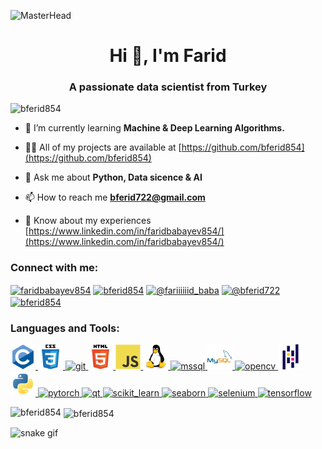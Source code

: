 ![MasterHead](https://media.licdn.com/dms/image/v2/C4D12AQESj72-s5gEKg/article-cover_image-shrink_600_2000/article-cover_image-shrink_600_2000/0/1626753867110?e=1736380800&v=beta&t=hdrL_y2KexG1nz-o3eGu9ApgxoKT3D8rI6lxFUU_xu8)

<h1 align="center">Hi 👋, I'm Farid</h1>
<h3 align="center">A passionate data scientist from Turkey</h3>

<p align="left"> <img src="https://komarev.com/ghpvc/?username=bferid854&label=Profile%20views&color=09aa5f&style=plastic" alt="bferid854" /> </p>

- 🌱 I’m currently learning **Machine & Deep Learning Algorithms.**

- 👨‍💻 All of my projects are available at [https://github.com/bferid854](https://github.com/bferid854)

- 💬 Ask me about **Python, Data sicence & AI**

- 📫 How to reach me **bferid722@gmail.com**

- 📄 Know about my experiences [https://www.linkedin.com/in/faridbabayev854/](https://www.linkedin.com/in/faridbabayev854/)

<h3 align="left">Connect with me:</h3>
<p align="left">
<a href="https://linkedin.com/in/faridbabayev854" target="blank"><img align="center" src="https://raw.githubusercontent.com/rahuldkjain/github-profile-readme-generator/master/src/images/icons/Social/linked-in-alt.svg" alt="faridbabayev854" height="30" width="40" /></a>
<a href="https://kaggle.com/bferid854" target="blank"><img align="center" src="https://raw.githubusercontent.com/rahuldkjain/github-profile-readme-generator/master/src/images/icons/Social/kaggle.svg" alt="bferid854" height="30" width="40" /></a>
<a href="https://instagram.com/@fariiiiiid_baba" target="blank"><img align="center" src="https://raw.githubusercontent.com/rahuldkjain/github-profile-readme-generator/master/src/images/icons/Social/instagram.svg" alt="@fariiiiiid_baba" height="30" width="40" /></a>
<a href="https://medium.com/@bferid722" target="blank"><img align="center" src="https://raw.githubusercontent.com/rahuldkjain/github-profile-readme-generator/master/src/images/icons/Social/medium.svg" alt="@bferid722" height="30" width="40" /></a>
<a href="https://discord.gg/bferid854" target="blank"><img align="center" src="https://raw.githubusercontent.com/rahuldkjain/github-profile-readme-generator/master/src/images/icons/Social/discord.svg" alt="bferid854" height="30" width="40" /></a>
</p>

<h3 align="left">Languages and Tools:</h3>
<p align="left"> <a href="https://www.cprogramming.com/" target="_blank" rel="noreferrer"> <img src="https://raw.githubusercontent.com/devicons/devicon/master/icons/c/c-original.svg" alt="c" width="40" height="40"/> </a> <a href="https://www.w3schools.com/css/" target="_blank" rel="noreferrer"> <img src="https://raw.githubusercontent.com/devicons/devicon/master/icons/css3/css3-original-wordmark.svg" alt="css3" width="40" height="40"/> </a> <a href="https://git-scm.com/" target="_blank" rel="noreferrer"> <img src="https://www.vectorlogo.zone/logos/git-scm/git-scm-icon.svg" alt="git" width="40" height="40"/> </a> <a href="https://www.w3.org/html/" target="_blank" rel="noreferrer"> <img src="https://raw.githubusercontent.com/devicons/devicon/master/icons/html5/html5-original-wordmark.svg" alt="html5" width="40" height="40"/> </a> <a href="https://developer.mozilla.org/en-US/docs/Web/JavaScript" target="_blank" rel="noreferrer"> <img src="https://raw.githubusercontent.com/devicons/devicon/master/icons/javascript/javascript-original.svg" alt="javascript" width="40" height="40"/> </a> <a href="https://www.linux.org/" target="_blank" rel="noreferrer"> <img src="https://raw.githubusercontent.com/devicons/devicon/master/icons/linux/linux-original.svg" alt="linux" width="40" height="40"/> </a> <a href="https://www.microsoft.com/en-us/sql-server" target="_blank" rel="noreferrer"> <img src="https://www.svgrepo.com/show/303229/microsoft-sql-server-logo.svg" alt="mssql" width="40" height="40"/> </a> <a href="https://www.mysql.com/" target="_blank" rel="noreferrer"> <img src="https://raw.githubusercontent.com/devicons/devicon/master/icons/mysql/mysql-original-wordmark.svg" alt="mysql" width="40" height="40"/> </a> <a href="https://opencv.org/" target="_blank" rel="noreferrer"> <img src="https://www.vectorlogo.zone/logos/opencv/opencv-icon.svg" alt="opencv" width="40" height="40"/> </a> <a href="https://pandas.pydata.org/" target="_blank" rel="noreferrer"> <img src="https://raw.githubusercontent.com/devicons/devicon/2ae2a900d2f041da66e950e4d48052658d850630/icons/pandas/pandas-original.svg" alt="pandas" width="40" height="40"/> </a> <a href="https://www.python.org" target="_blank" rel="noreferrer"> <img src="https://raw.githubusercontent.com/devicons/devicon/master/icons/python/python-original.svg" alt="python" width="40" height="40"/> </a> <a href="https://pytorch.org/" target="_blank" rel="noreferrer"> <img src="https://www.vectorlogo.zone/logos/pytorch/pytorch-icon.svg" alt="pytorch" width="40" height="40"/> </a> <a href="https://www.qt.io/" target="_blank" rel="noreferrer"> <img src="https://upload.wikimedia.org/wikipedia/commons/0/0b/Qt_logo_2016.svg" alt="qt" width="40" height="40"/> </a> <a href="https://scikit-learn.org/" target="_blank" rel="noreferrer"> <img src="https://upload.wikimedia.org/wikipedia/commons/0/05/Scikit_learn_logo_small.svg" alt="scikit_learn" width="40" height="40"/> </a> <a href="https://seaborn.pydata.org/" target="_blank" rel="noreferrer"> <img src="https://seaborn.pydata.org/_images/logo-mark-lightbg.svg" alt="seaborn" width="40" height="40"/> </a> <a href="https://www.selenium.dev" target="_blank" rel="noreferrer"> <img src="https://raw.githubusercontent.com/detain/svg-logos/780f25886640cef088af994181646db2f6b1a3f8/svg/selenium-logo.svg" alt="selenium" width="40" height="40"/> </a> <a href="https://www.tensorflow.org" target="_blank" rel="noreferrer"> <img src="https://www.vectorlogo.zone/logos/tensorflow/tensorflow-icon.svg" alt="tensorflow" width="40" height="40"/> </a> </p>

<p><img align="left" src="https://github-readme-stats.vercel.app/api/top-langs?username=bferid854&show_icons=true&locale=en&layout=compact" alt="bferid854" /></p>

<p>&nbsp;<img align="center" src="https://github-readme-stats.vercel.app/api?username=bferid854&show_icons=true&theme=dark&locale=en" alt="bferid854" /></p>

![snake gif](https://github.com/bferid854/bferid854/blob/output/github-contribution-grid-snake.gif)
